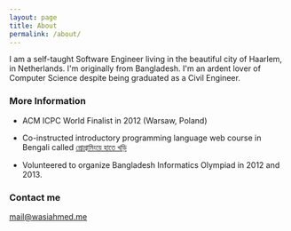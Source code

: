 ```yaml
---
layout: page
title: About
permalink: /about/
---
```


I am a self-taught Software Engineer living in the beautiful city of Haarlem, in Netherlands. I'm originally from Bangladesh. I'm an ardent lover of Computer Science despite being graduated as a Civil Engineer.


### More Information
- ACM ICPC World Finalist in 2012 (Warsaw, Poland)

- Co-instructed introductory programming language web course in Bengali called [প্রোগ্রামিংয়ে হাতে খড়ি](https://programming-course.appspot.com/preview)

- Volunteered to organize Bangladesh Informatics Olympiad in 2012 and 2013.

### Contact me

[mail@wasiahmed.me](mailto:mail@wasiahmed.me)
